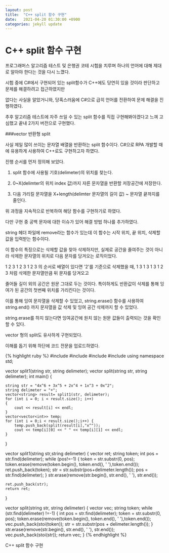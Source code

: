 ```yaml
---
layout: post
title:  "C++ split 함수 구현"
date:   2021-04-20 01:30:00 +0900
categories: jekyll update
---
```

# C++ split 함수 구현
  
프로그래머스 알고리즘 테스트 및 은행권 코테 시험을 치루며 하나의 언어에 대해 제대로 알아야 한다는 것을 다시 느꼈다.

시험 중에 C#에서 구현되어 있는 split함수가 C++에도 당연히 있을 것이라 판단하고 문제를 해결하려고 접근하였지만

없다는 사실을 알았거니와, 당혹스러움에 C#으로 급히 언어를 전환하여 문제 해결을 진행하였다.

추후 알고리즘 테스트에 자주 쓰일 수 있는 split 함수를 직접 구현해봐야겠다고 느껴 고심했고 끝내 2가지 버전으로 구현했다.

###vector<string> 반환형 split

사실 제일 많이 쓰이는 문자열 배열을 반환하는 split 함수이다. C#으로 RPA 개발할 때에 유용하게 사용하여 C++로도 구현하고자 하였다.

진행 순서를 먼저 정의해 보았다.

 1. split 함수에 사용될 기호(delimeter)의 위치를 찾는다.
 
 2. 0~X(delimter의 위치 index 값)까지 자른 문자열을 반환할 저장공간에 저장한다.
 
 3. 다음 가리킬 문자열을 X+length(delimter 문자열의 길이 값) ~ 문자열 끝까지를 줄인다.
 
위 과정을 지속적으로 반복하여 해당 함수를 구현하기로 하였다.
 
다만 구현 중 공백 문자에 대한 이슈가 있어 해결 방법 하나를 추가하였다.
 
string 헤더 파일에 remove라는 함수가 있는데 이 함수는 시작 위치, 끝 위치, 삭제할 값을 입력받는 함수이다.
 
이 함수의 특징으로는 삭제할 값을 찾아 삭제하지만, 실제로 공간을 줄여주는 것이 아니라 삭제한 문자열의 위치로 다음 문자를 당겨오는 로직이었다.
 
1 2 3 1 2 3 1 2 3 의 순서로 배열이 있다면 '2'를 기준으로 삭제했을 때, 1 3 1 3 1 3 1 2 3 처럼 삭제한 문자열만큼 뒤 문자를 당겨오고
 
줄어들 길이 외의 공간은 원문 그대로 두는 것이다. 특이하게도 반환값이 삭제를 통해 잉여가 된 공간의 첫번째 위치를 가리킨다는 것이다.
 
이를 통해 잉여 문자열을 삭제할 수 있었고, string.erase() 함수를 사용하여 string.end() 까지 문자열을 값 삭제 및 잉여 공간 삭제까지 할 수 있었다.

string.erase를 하지 않는다면 잉여공간에 원치 않는 원문 값들이 출력되는 것을 확인할 수 있다.

vector<int> 형의 split도 유사하게 구현되었다.

이해를 돕기 위해 하단에 코드 전문을 업로드하였다.

{% highlight ruby %}
#include<iostream>
#include<string>
#include<vector>
#include<algorithm>
using namespace std;

vector<string> split1(string str, string delimeter);
vector<int> split(string str, string delimeter);
int main() {

	string str = "4x^6 + 3x^5 + 2x^4 + 1x^3 + 0x^2";
	string delimeter = "+";
	vector<string> result= split1(str, delimeter);
	for (int i = 0; i < result.size(); i++)
	{
		cout << result[i] << endl;
	}
	vector<vector<int>> temp;
	for (int i = 0;i < result.size();i++) {
		temp.push_back(split(result[i],"x^"));
		cout << temp[i][0] << " " << temp[i][1] << endl;
	}

}

vector<string> split1(string str,string delimeter) {
	vector<string> ret;
	string token;
	int pos = str.find(delimeter);
	while (pos!=-1) {
		token = str.substr(0, pos);
		token.erase(remove(token.begin(), token.end(), ' '),token.end());
		ret.push_back(token);
		str = str.substr(pos+delimeter.length());
		pos = str.find(delimeter);
	}
	str.erase(remove(str.begin(), str.end(), ' '), str.end());

	ret.push_back(str);
	return ret;
}

vector<int> split(string str, string delimeter) {
	vector<int> vec;
	string token;
	while (str.find(delimeter) !=-1) {
		int pos = str.find(delimeter);
		token = str.substr(0, pos);
		token.erase(remove(token.begin(), token.end(), ' '),token.end());
		vec.push_back(stoi(token));
		str = str.substr(pos + delimeter.length());
	}
	str.erase(remove(str.begin(), str.end(), ' '), str.end());
	vec.push_back(stoi(str));
	return vec;
}
{% endhighlight %}


C++ split 함수 구현